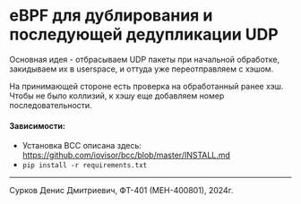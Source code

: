 # eBPF для дублирования и последующей дедупликации UDP

Основная идея - отбрасываем UDP пакеты при начальной обработке, закидываем их в userspace, и оттуда уже переотправляем с хэшом.

На принимающей стороне есть проверка на обработанный ранее хэш. Чтобы не было коллизий, к хэшу еще добавляем номер последовательности.

#### Зависимости:
- Установка BCC описана здесь: https://github.com/iovisor/bcc/blob/master/INSTALL.md
- `pip install -r requirements.txt`

---

Сурков Денис Дмитриевич, ФТ-401 (МЕН-400801), 2024г.